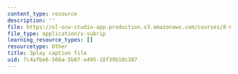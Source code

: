```yaml
---
content_type: resource
description: ''
file: https://ol-ocw-studio-app-production.s3.amazonaws.com/courses/8-01sc-classical-mechanics-fall-2016/7c4afbe6566a5b87a49518f39b10c387_Cslq_ZYdYwE.vtt
file_type: application/x-subrip
learning_resource_types: []
resourcetype: Other
title: 3play caption file
uid: 7c4afbe6-566a-5b87-a495-18f39b10c387
---
```

